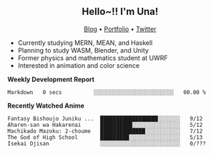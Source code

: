 <h2 align="center">
  Hello~!! I'm Una!
</h2>

<p align="center">
  <a href="https://anarchy.website/">Blog</a> &bull;
  <a href="https://una-ada.github.io/">Portfolio</a> &bull;
  <a href="https://twitter.com/xn__z7x">Twitter</a>
</p>

- Currently studying MERN, MEAN, and Haskell
- Planning to study WASM, Blender, and Unity
- Former physics and mathematics student at UWRF
- Interested in animation and color science

**Weekly Development Report**

<!--START_SECTION:waka-->

```text
Markdown   0 secs          ░░░░░░░░░░░░░░░░░░░░░░░░░   00.00 %
```

<!--END_SECTION:waka-->

**Recently Watched Anime**

<!-- RECENT-ANIME:START -->

    Fantasy Bishoujo Juniku ...  ██████████████████░░░░░░░   9/12
    Aharen-san wa Hakarenai      ██████████░░░░░░░░░░░░░░░   5/12
    Machikado Mazoku: 2-choume   ██████████████░░░░░░░░░░░   7/12
    The God of High School       █████████░░░░░░░░░░░░░░░░   5/13
    Isekai Ojisan                ░░░░░░░░░░░░░░░░░░░░░░░░░   0/???
<!-- RECENT-ANIME:END -->
